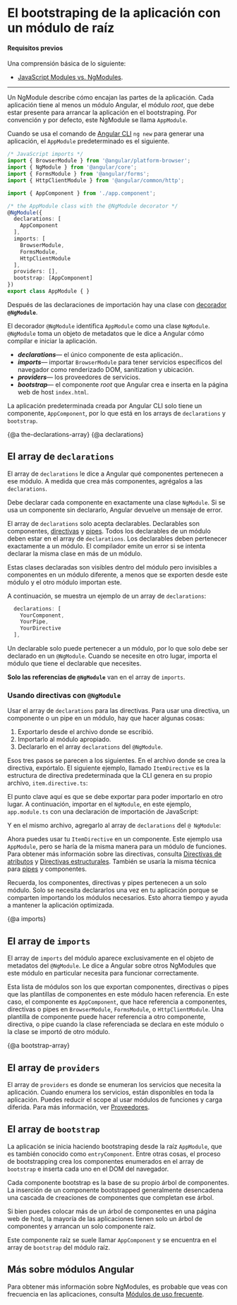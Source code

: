 # El bootstraping de la aplicación con un módulo de raíz

#### Requisitos previos

Una comprensión básica de lo siguiente:
* [JavaScript Modules vs. NgModules](guide/ngmodule-vs-jsmodule).

<hr />

Un NgModule describe cómo encajan las partes de la aplicación.
Cada aplicación tiene al menos un módulo Angular, el módulo _root_,
que debe estar presente para arrancar la aplicación en el bootstraping.
Por convención y por defecto, este NgModule se llama `AppModule`.

Cuando se usa el comando de [Angular CLI](cli) `ng new` para generar una aplicación, el `AppModule` predeterminado es el siguiente.

```typescript
/* JavaScript imports */
import { BrowserModule } from '@angular/platform-browser';
import { NgModule } from '@angular/core';
import { FormsModule } from '@angular/forms';
import { HttpClientModule } from '@angular/common/http';

import { AppComponent } from './app.component';

/* the AppModule class with the @NgModule decorator */
@NgModule({
  declarations: [
    AppComponent
  ],
  imports: [
    BrowserModule,
    FormsModule,
    HttpClientModule
  ],
  providers: [],
  bootstrap: [AppComponent]
})
export class AppModule { }

```

Después de las declaraciones de importación hay una clase con
[decorador](guide/glossary#decorator 'Explicando "Decorator"') **`@NgModule`**.

El decorador `@NgModule` identifica `AppModule` como una clase `NgModule`.
`@NgModule` toma un objeto de metadatos que le dice a Angular cómo compilar e iniciar la aplicación.

* **_declarations_**&mdash; el único componente de esta aplicación..
* **_imports_**&mdash; importar `BrowserModule` para tener servicios específicos del navegador como renderizado DOM, sanitization y ubicación.
* **_providers_**&mdash; los proveedores de servicios.
* **_bootstrap_**&mdash; el componente _root_ que Angular crea e inserta
en la página web de host `index.html`.

La aplicación predeterminada creada por Angular CLI solo tiene un componente, `AppComponent`, por lo que
está en los arrays de `declarations` y `bootstrap`.

{@a the-declarations-array}
{@a declarations}

## El array de `declarations`

El array de `declarations` le dice a Angular qué componentes pertenecen a ese módulo.
A medida que crea más componentes, agrégalos a las `declarations`.

Debe declarar cada componente en exactamente una clase `NgModule`.
Si se usa un componente sin declararlo, Angular devuelve un
mensaje de error.

El array de `declarations` solo acepta declarables. Declarables
son componentes, [directivas](guide/attribute-directives) y [pipes](guide/pipes).
Todos los declarables de un módulo deben estar en el array de `declarations`.
Los declarables deben pertenecer exactamente a un módulo. El compilador emite
un error si se intenta declarar la misma clase en más de un módulo.

Estas clases declaradas son visibles dentro del módulo pero invisibles
a componentes en un módulo diferente, a menos que se exporten desde
este módulo y el otro módulo importan este.

A continuación, se muestra un ejemplo de un array de `declarations`:

```typescript
  declarations: [
    YourComponent,
    YourPipe,
    YourDirective
  ],
```

Un declarable solo puede pertenecer a un módulo, por lo que solo debe ser declarado en
un `@NgModule`. Cuando se necesite en otro lugar,
importa el módulo que tiene el declarable que necesites.

**Solo las referencias de `@NgModule`** van en el array de `imports`.


### Usando directivas con `@NgModule`

Usar el array de `declarations` para las directivas.
Para usar una directiva, un componente o un pipe en un módulo, hay que hacer algunas cosas:

1. Exportarlo desde el archivo donde se escribió.
2. Importarlo al módulo apropiado.
3. Declararlo en el array `declarations` del `@NgModule`.


Esos tres pasos se parecen a los siguientes. En el archivo donde se crea la directiva, expórtalo.
El siguiente ejemplo, llamado `ItemDirective` es la estructura de directiva predeterminada que la CLI genera en su propio archivo, `item.directive.ts`:

<code-example path="bootstrapping/src/app/item.directive.ts" region="directive" header="src/app/item.directive.ts"></code-example>

El punto clave aquí es que se debe exportar para poder importarlo en otro lugar. A continuación, importar
en el `NgModule`, en este ejemplo, `app.module.ts` con una declaración de importación de JavaScript:

<code-example path="bootstrapping/src/app/app.module.ts" region="directive-import" header="src/app/app.module.ts"></code-example>

Y en el mismo archivo, agregarlo al array de `declarations` del `@ NgModule`:

<code-example path="bootstrapping/src/app/app.module.ts" region="declarations" header="src/app/app.module.ts"></code-example>


Ahora puedes usar tu `ItemDirective` en un componente. Este ejemplo usa `AppModule`, pero se haría de la misma manera para un módulo de funciones. Para obtener más información sobre las directivas, consulta [Directivas de atributos](guide/attribute-directives) y [Directivas estructurales](guide/structural-directives). También se usaría la misma técnica para [pipes](guide/pipes) y componentes.

Recuerda, los componentes, directivas y pipes pertenecen a un solo módulo. Solo se necesita declararlos una vez en tu aplicación porque se comparten importando los módulos necesarios. Esto ahorra tiempo y ayuda a mantener la aplicación optimizada.


{@a imports}

## El array de `imports`

El array de `imports` del módulo aparece exclusivamente en el objeto de metadatos del `@NgModule`.
Le dice a Angular sobre otros NgModules que este módulo en particular necesita para funcionar correctamente.

Esta lista de módulos son los que exportan componentes, directivas o pipes
que las plantillas de componentes en este módulo hacen referencia. En este caso, el componente es
`AppComponent`, que hace referencia a componentes, directivas o pipes en `BrowserModule`,
`FormsModule`, o  `HttpClientModule`.
Una plantilla de componente puede hacer referencia a otro componente, directiva,
o pipe cuando la clase referenciada se declara en este módulo o
la clase se importó de otro módulo.

{@a bootstrap-array}

## El array de `providers`

El array de `providers` es donde se enumeran los servicios que necesita la aplicación. Cuando
enumera los servicios, están disponibles en toda la aplicación. Puedes reducir el scope
al usar módulos de funciones y carga diferida. Para más información, ver
[Proveedores](guide/providers).

## El array de `bootstrap`

La aplicación se inicia haciendo bootstraping desde la raíz `AppModule`, que es
también conocido como `entryComponent`.
Entre otras cosas, el proceso de bootstrapping crea los componentes enumerados en el array de `bootstrap`
e inserta cada uno en el DOM del navegador.

Cada componente bootstrap es la base de su propio árbol de componentes.
La inserción de un componente bootstrapped generalmente desencadena una cascada de
creaciones de componentes que completan ese árbol.

Si bien puedes colocar más de un árbol de componentes en una página web de host,
la mayoría de las aplicaciones tienen solo un árbol de componentes y arrancan un solo componente raíz.

Este componente raíz se suele llamar `AppComponent` y se encuentra en el
array de `bootstrap` del módulo raíz.


## Más sobre módulos Angular

Para obtener más información sobre NgModules, es probable que veas con frecuencia en las aplicaciones,
consulta [Módulos de uso frecuente](guide/frequent-ngmodules).
